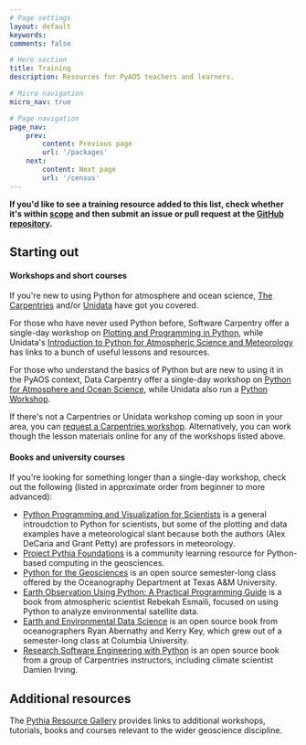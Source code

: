 ```yaml
---
# Page settings
layout: default
keywords:
comments: false

# Hero section
title: Training
description: Resources for PyAOS teachers and learners.

# Micro navigation
micro_nav: true

# Page navigation
page_nav:
    prev:
        content: Previous page
        url: '/packages'
    next:
        content: Next page
        url: '/census'
---
```


<div class="callout callout--success">
    <p><strong>If you'd like to see a training resource added to this list,
    check whether it's within
    <a href="https://github.com/PyAOS/pyaos.github.io/blob/master/README.md#scope">scope</a>
    and then submit an issue or pull request at the
    <a href="https://github.com/PyAOS/pyaos.github.io/">GitHub repository</a>.</strong>
    </p>
</div>

## Starting out

#### Workshops and short courses

If you're new to using Python for atmosphere and ocean science,
[The Carpentries](https://carpentries.org/) and/or
[Unidata](https://unidata.github.io/python-training/) have got you covered. 

For those who have never used Python before,
Software Carpentry offer a single-day workshop on 
[Plotting and Programming in Python](http://swcarpentry.github.io/python-novice-gapminder/),
while Unidata's [Introduction to Python for Atmospheric Science and Meteorology](https://unidata.github.io/python-training/python/intro-to-python/)
has links to a bunch of useful lessons and resources.

For those who understand the basics of Python but are new to using it in the PyAOS context,
Data Carpentry offer a single-day workshop on 
[Python for Atmosphere and Ocean Science](https://carpentries-lab.github.io/python-aos-lesson/),
while Unidata also run a [Python Workshop](https://unidata.github.io/python-training/workshop/workshop-intro/).

If there's not a Carpentries or Unidata workshop coming up soon in your area,
you can [request a Carpentries workshop](https://carpentries.org/workshops/).
Alternatively, you can work though the lesson materials online
for any of the workshops listed above.


#### Books and university courses

If you're looking for something longer than a single-day workshop,
check out the following
(listed in approximate order from beginner to more advanced):  
* [Python Programming and Visualization for Scientists](https://sundogpublishingstore.myshopify.com/products/python-programming-and-visualization-for-scientists-2nd-ed) is a general introudction to Python for scientists,
but some of the plotting and data examples have a meteorological slant
because both the authors (Alex DeCaria and Grant Petty) are professors in meteorology.
* [Project Pythia Foundations](https://foundations.projectpythia.org/)
is a community learning resource for Python-based computing in the geosciences.
* [Python for the Geosciences](https://github.com/kthyng/python4geosciences)
is an open source semester-long class offered by the Oceanography Department at Texas A&M University.
* [Earth Observation Using Python: A Practical Programming Guide](https://agupubs.onlinelibrary.wiley.com/doi/book/10.1002/9781119606925) is a book from atmospheric scientist Rebekah Esmaili, focused on using Python to analyze environmental satellite data.
* [Earth and Environmental Data Science](https://earth-env-data-science.github.io)
is an open source book from oceanographers Ryan Abernathy and Kerry Key,
which grew out of a semester-long class at Columbia University.
* [Research Software Engineering with Python](https://merely-useful.github.io/py-rse/)
is an open source book from a group of Carpentries instructors,
including climate scientist Damien Irving.


## Additional resources

The [Pythia Resource Gallery](https://projectpythia.org/resource-gallery.html)
provides links to additional workshops, tutorials, books and courses
relevant to the wider geoscience discipline. 
